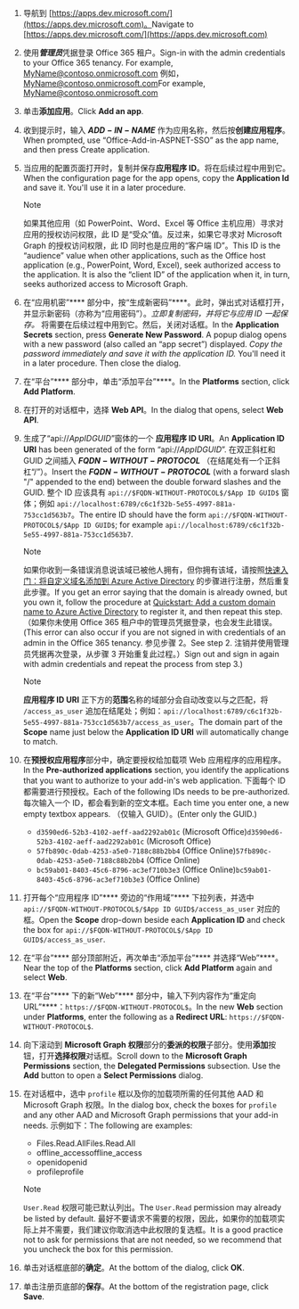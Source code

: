 

1. <span data-ttu-id="82eef-101">导航到 [https://apps.dev.microsoft.com/](https://apps.dev.microsoft.com)。</span><span class="sxs-lookup"><span data-stu-id="82eef-101">Navigate to [https://apps.dev.microsoft.com/](https://apps.dev.microsoft.com)</span></span>

1. <span data-ttu-id="82eef-102">使用***管理员***凭据登录 Office 365 租户。</span><span class="sxs-lookup"><span data-stu-id="82eef-102">Sign-in with the admin credentials to your Office 365 tenancy. For example, MyName@contoso.onmicrosoft.com</span></span> <span data-ttu-id="82eef-103">例如，MyName@contoso.onmicrosoft.com</span><span class="sxs-lookup"><span data-stu-id="82eef-103">For example, MyName@contoso.onmicrosoft.com</span></span>

1. <span data-ttu-id="82eef-104">单击**添加应用**。</span><span class="sxs-lookup"><span data-stu-id="82eef-104">Click **Add an app**.</span></span>

1. <span data-ttu-id="82eef-105">收到提示时，输入 **$ADD-IN-NAME$** 作为应用名称，然后按**创建应用程序**。</span><span class="sxs-lookup"><span data-stu-id="82eef-105">When prompted, use “Office-Add-in-ASPNET-SSO” as the app name, and then press Create application.</span></span>

1. <span data-ttu-id="82eef-p102">当应用的配置页面打开时，复制并保存**应用程序 ID**。将在后续过程中用到它。</span><span class="sxs-lookup"><span data-stu-id="82eef-p102">When the configuration page for the app opens, copy the **Application Id** and save it. You'll use it in a later procedure.</span></span>

    > [!NOTE]
    > <span data-ttu-id="82eef-p103">如果其他应用（如 PowerPoint、Word、Excel 等 Office 主机应用）寻求对应用的授权访问权限，此 ID 是“受众”值。反过来，如果它寻求对 Microsoft Graph 的授权访问权限，此 ID 同时也是应用的“客户端 ID”。</span><span class="sxs-lookup"><span data-stu-id="82eef-p103">This ID is the “audience” value when other applications, such as the Office host application (e.g., PowerPoint, Word, Excel), seek authorized access to the application. It is also the “client ID” of the application when it, in turn, seeks authorized access to Microsoft Graph.</span></span>

1. <span data-ttu-id="82eef-p104">在“应用机密”**** 部分中，按“生成新密码”****。此时，弹出式对话框打开，并显示新密码（亦称为“应用密码”）。*立即复制密码，并将它与应用 ID 一起保存。* 将需要在后续过程中用到它。然后，关闭对话框。</span><span class="sxs-lookup"><span data-stu-id="82eef-p104">In the **Application Secrets** section, press **Generate New Password**. A popup dialog opens with a new password (also called an “app secret”) displayed. *Copy the password immediately and save it with the application ID.* You'll need it in a later procedure. Then close the dialog.</span></span>

1. <span data-ttu-id="82eef-115">在“平台”**** 部分中，单击“添加平台”****。</span><span class="sxs-lookup"><span data-stu-id="82eef-115">In the **Platforms** section, click **Add Platform**.</span></span>

1. <span data-ttu-id="82eef-116">在打开的对话框中，选择 **Web API**。</span><span class="sxs-lookup"><span data-stu-id="82eef-116">In the dialog that opens, select **Web API**.</span></span>

1. <span data-ttu-id="82eef-117">生成了“api://$App ID GUID$”窗体的一个 **应用程序 ID URI**。</span><span class="sxs-lookup"><span data-stu-id="82eef-117">An **Application ID URI** has been generated of the form “api://$App ID GUID$”.</span></span> <span data-ttu-id="82eef-118">在双正斜杠和 GUID 之间插入 **$FQDN-WITHOUT-PROTOCOL$** （在结尾处有一个正斜杠“/”）。</span><span class="sxs-lookup"><span data-stu-id="82eef-118">Insert the **$FQDN-WITHOUT-PROTOCOL$** (with a forward slash "/" appended to the end) between the double forward slashes and the GUID.</span></span> <span data-ttu-id="82eef-119">整个 ID 应该具有 `api://$FQDN-WITHOUT-PROTOCOL$/$App ID GUID$` 窗体；例如 `api://localhost:6789/c6c1f32b-5e55-4997-881a-753cc1d563b7`。</span><span class="sxs-lookup"><span data-stu-id="82eef-119">The entire ID should have the form `api://$FQDN-WITHOUT-PROTOCOL$/$App ID GUID$`; for example `api://localhost:6789/c6c1f32b-5e55-4997-881a-753cc1d563b7`.</span></span>

    > [!NOTE]
    > <span data-ttu-id="82eef-120">如果你收到一条错误消息说该域已被他人拥有，但你拥有该域，请按照[快速入门：将自定义域名添加到 Azure Active Directory](https://docs.microsoft.com/azure/active-directory/add-custom-domain) 的步骤进行注册，然后重复此步骤。</span><span class="sxs-lookup"><span data-stu-id="82eef-120">If you get an error saying that the domain is already owned, but you own it, follow the procedure at [Quickstart: Add a custom domain name to Azure Active Directory](https://docs.microsoft.com/azure/active-directory/add-custom-domain) to register it, and then repeat this step.</span></span> <span data-ttu-id="82eef-121">（如果你未使用 Office 365 租户中的管理员凭据登录，也会发生此错误。</span><span class="sxs-lookup"><span data-stu-id="82eef-121">(This error can also occur if you are not signed in with credentials of an admin in the Office 365 tenancy.</span></span> <span data-ttu-id="82eef-122">参见步骤 2。</span><span class="sxs-lookup"><span data-stu-id="82eef-122">See step 2.</span></span> <span data-ttu-id="82eef-123">注销并使用管理员凭据再次登录，从步骤 3 开始重复此过程。）</span><span class="sxs-lookup"><span data-stu-id="82eef-123">Sign out and sign in again with admin credentials and repeat the process from step 3.)</span></span>

    > [!NOTE]
    > <span data-ttu-id="82eef-124">**应用程序 ID URI** 正下方的**范围**名称的域部分会自动改变以与之匹配，将 `/access_as_user` 追加在结尾处；例如：`api://localhost:6789/c6c1f32b-5e55-4997-881a-753cc1d563b7/access_as_user`。</span><span class="sxs-lookup"><span data-stu-id="82eef-124">The domain part of the **Scope** name just below the **Application ID URI** will automatically change to match.</span></span>

1. <span data-ttu-id="82eef-125">在**预授权应用程序**部分中，确定要授权给加载项 Web 应用程序的应用程序。</span><span class="sxs-lookup"><span data-stu-id="82eef-125">In the **Pre-authorized applications** section, you identify the applications that you want to authorize to your add-in's web application.</span></span> <span data-ttu-id="82eef-126">下面每个 ID 都需要进行预授权。</span><span class="sxs-lookup"><span data-stu-id="82eef-126">Each of the following IDs needs to be pre-authorized.</span></span> <span data-ttu-id="82eef-127">每次输入一个 ID，都会看到新的空文本框。</span><span class="sxs-lookup"><span data-stu-id="82eef-127">Each time you enter one, a new empty textbox appears.</span></span> <span data-ttu-id="82eef-128">（仅输入 GUID）。</span><span class="sxs-lookup"><span data-stu-id="82eef-128">(Enter only the GUID.)</span></span>
    * <span data-ttu-id="82eef-129">`d3590ed6-52b3-4102-aeff-aad2292ab01c` (Microsoft Office)</span><span class="sxs-lookup"><span data-stu-id="82eef-129">`d3590ed6-52b3-4102-aeff-aad2292ab01c` (Microsoft Office)</span></span>
    * <span data-ttu-id="82eef-130">`57fb890c-0dab-4253-a5e0-7188c88b2bb4` (Office Online)</span><span class="sxs-lookup"><span data-stu-id="82eef-130">`57fb890c-0dab-4253-a5e0-7188c88b2bb4` (Office Online)</span></span>
    * <span data-ttu-id="82eef-131">`bc59ab01-8403-45c6-8796-ac3ef710b3e3` (Office Online)</span><span class="sxs-lookup"><span data-stu-id="82eef-131">`bc59ab01-8403-45c6-8796-ac3ef710b3e3` (Office Online)</span></span>

1. <span data-ttu-id="82eef-132">打开每个“应用程序 ID”**** 旁边的“作用域”**** 下拉列表，并选中 `api://$FQDN-WITHOUT-PROTOCOL$/$App ID GUID$/access_as_user` 对应的框。</span><span class="sxs-lookup"><span data-stu-id="82eef-132">Open the **Scope** drop-down beside each **Application ID** and check the box for `api://$FQDN-WITHOUT-PROTOCOL$/$App ID GUID$/access_as_user`.</span></span>

1. <span data-ttu-id="82eef-133">在“平台”**** 部分顶部附近，再次单击“添加平台”**** 并选择“Web”****。</span><span class="sxs-lookup"><span data-stu-id="82eef-133">Near the top of the **Platforms** section, click **Add Platform** again and select **Web**.</span></span>

1. <span data-ttu-id="82eef-134">在“平台”**** 下的新“Web”**** 部分中，输入下列内容作为“重定向 URL”****：`https://$FQDN-WITHOUT-PROTOCOL$`。</span><span class="sxs-lookup"><span data-stu-id="82eef-134">In the new **Web** section under **Platforms**, enter the following as a **Redirect URL**: `https://$FQDN-WITHOUT-PROTOCOL$`.</span></span>

1. <span data-ttu-id="82eef-p108">向下滚动到 **Microsoft Graph 权限**部分的**委派的权限**子部分。使用**添加**按钮，打开**选择权限**对话框。</span><span class="sxs-lookup"><span data-stu-id="82eef-p108">Scroll down to the **Microsoft Graph Permissions** section, the **Delegated Permissions** subsection. Use the **Add** button to open a **Select Permissions** dialog.</span></span>

1. <span data-ttu-id="82eef-137">在对话框中，选中 `profile` 框以及你的加载项所需的任何其他 AAD 和 Microsoft Graph 权限。</span><span class="sxs-lookup"><span data-stu-id="82eef-137">In the dialog box, check the boxes for `profile` and any other AAD and Microsoft Graph permissions that your add-in needs.</span></span> <span data-ttu-id="82eef-138">示例如下：</span><span class="sxs-lookup"><span data-stu-id="82eef-138">The following are examples:</span></span>

    * <span data-ttu-id="82eef-139">Files.Read.All</span><span class="sxs-lookup"><span data-stu-id="82eef-139">Files.Read.All</span></span>
    * <span data-ttu-id="82eef-140">offline_access</span><span class="sxs-lookup"><span data-stu-id="82eef-140">offline_access</span></span>
    * <span data-ttu-id="82eef-141">openid</span><span class="sxs-lookup"><span data-stu-id="82eef-141">openid</span></span>
    * <span data-ttu-id="82eef-142">profile</span><span class="sxs-lookup"><span data-stu-id="82eef-142">profile</span></span>

    > [!NOTE]
    > <span data-ttu-id="82eef-143">`User.Read` 权限可能已默认列出。</span><span class="sxs-lookup"><span data-stu-id="82eef-143">The `User.Read` permission may already be listed by default.</span></span> <span data-ttu-id="82eef-144">最好不要请求不需要的权限，因此，如果你的加载项实际上并不需要，我们建议你取消选中此权限的复选框。</span><span class="sxs-lookup"><span data-stu-id="82eef-144">It is a good practice not to ask for permissions that are not needed, so we recommend that you uncheck the box for this permission.</span></span>

1. <span data-ttu-id="82eef-145">单击对话框底部的**确定**。</span><span class="sxs-lookup"><span data-stu-id="82eef-145">At the bottom of the dialog, click **OK**.</span></span>

1. <span data-ttu-id="82eef-146">单击注册页底部的**保存**。</span><span class="sxs-lookup"><span data-stu-id="82eef-146">At the bottom of the registration page, click **Save**.</span></span>
